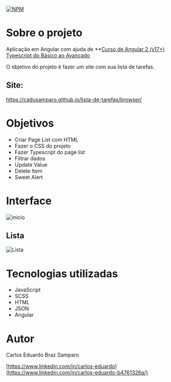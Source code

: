 [![NPM](https://img.shields.io/npm/l/react)](https://github.com/cadusamparo/lista-de-tarefas/blob/main/LICENSE)

# Sobre o projeto

Aplicação em Angular com ajuda de **[Curso de Angular 2 (v17+) Typescript do Básico ao Avançado](https://www.udemy.com/course/curso-de-angular/)

O objetivo do projeto é fazer um site com sua lista de tarefas.

## Site:
https://cadusamparo.github.io/lista-de-tarefas/browser/

# Objetivos

- Criar Page List com HTML
- Fazer o CSS do projeto
- Fazer Typescript do page list
- Filtrar dados
- Update Value
- Delete Item
- Sweet Alert



# Interface

![inicio](https://github.com/cadusamparo/lista-de-tarefas/assets/128712778/152a90d0-8336-48b1-9cb0-ac5702d7fbbc)



## Lista
![Lista](https://github.com/cadusamparo/lista-de-tarefas/assets/128712778/9ee5f823-c18e-4824-b934-f905c9f58af6)


# Tecnologias utilizadas
- JavaScript
- SCSS
- HTML
- JSON 
- Angular

# Autor
Carlos Eduardo Braz Samparo

[https://www.linkedin.com/in/carlos-eduardo](https://www.linkedin.com/in/carlos-eduardo-b4761326a/)
